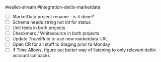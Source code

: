 #wallet-stream 
#integration-deltix-marketdata 

- [ ] MarketData project rename - is it done?
- [ ] Schema needs string not int for status
- [ ] Unit tests in both projects
- [ ] Checkmarx / Whitesource in both projects
- [ ] Update TravelRule to use new marketdata URL
- [ ] Open CR for all stuff to Staging prior to Monday
- [ ] If Time Allows, figure out better way of listening to only relevant deltix account callbacks

